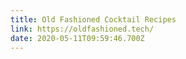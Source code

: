 ```yaml
---
title: Old Fashioned Cocktail Recipes
link: https://oldfashioned.tech/
date: 2020-05-11T09:59:46.700Z
---
```

